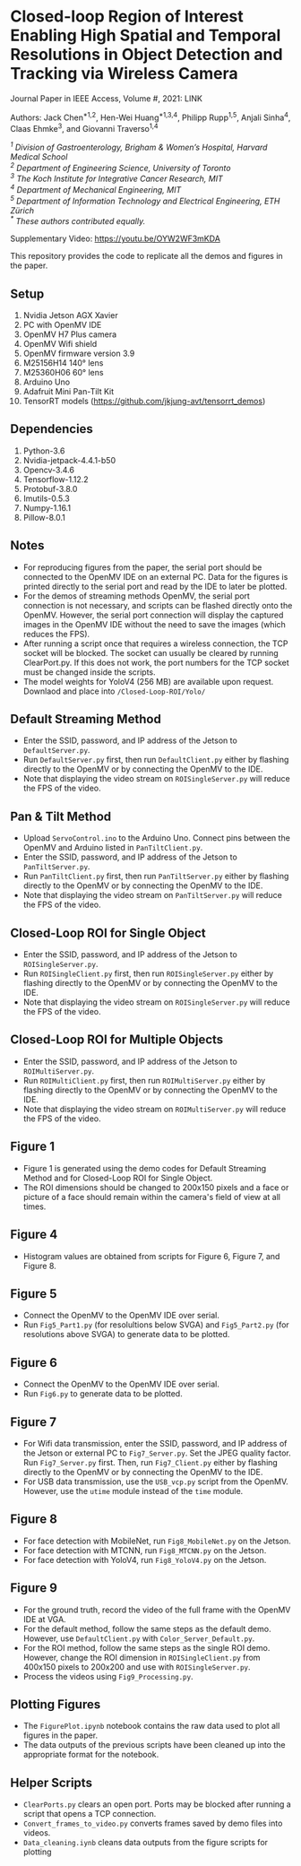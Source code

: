 # Closed-loop Region of Interest Enabling High Spatial and Temporal Resolutions in Object Detection and Tracking via Wireless Camera

Journal Paper in IEEE Access, Volume #, 2021: LINK

Authors: Jack Chen<sup>*1,2</sup>, Hen-Wei Huang<sup>*1,3,4</sup>, Philipp Rupp<sup>1,5</sup>, Anjali Sinha<sup>4</sup>, Claas Ehmke<sup>3</sup>, and Giovanni Traverso<sup>1,4</sup>

*<sup>1</sup> Division of Gastroenterology, Brigham & Women’s Hospital, Harvard Medical School*  
*<sup>2</sup> Department of Engineering Science, University of Toronto*  
*<sup>3</sup> The Koch Institute for Integrative Cancer Research, MIT*  
*<sup>4</sup> Department of Mechanical Engineering, MIT*  
*<sup>5</sup> Department of Information Technology and Electrical Engineering, ETH Zürich*   
_<sup>*</sup> These authors contributed equally._

Supplementary Video: https://youtu.be/OYW2WF3mKDA

This repository provides the code to replicate all the demos and figures in the paper.

## Setup
1. Nvidia Jetson AGX Xavier
2. PC with OpenMV IDE
3. OpenMV H7 Plus camera 
4. OpenMV Wifi shield 
5. OpenMV firmware version 3.9 
6. M25156H14 140° lens
7. M25360H06 60° lens
8. Arduino Uno
9. Adafruit Mini Pan-Tilt Kit 
10. TensorRT models (https://github.com/jkjung-avt/tensorrt_demos)

## Dependencies
1. Python-3.6
2. Nvidia-jetpack-4.4.1-b50
3. Opencv-3.4.6
4. Tensorflow-1.12.2
5. Protobuf-3.8.0
6. Imutils-0.5.3
7. Numpy-1.16.1
8. Pillow-8.0.1

## Notes

* For reproducing figures from the paper, the serial port should be connected to the OpenMV IDE on an external PC. Data for the figures is printed directly to the serial port and read by the IDE to later be plotted. 
* For the demos of streaming methods OpenMV, the serial port connection is not necessary, and scripts can be flashed directly onto the OpenMV. However, the serial port connection will display the captured images in the OpenMV IDE without the need to save the images (which reduces the FPS).
* After running a script once that requires a wireless connection, the TCP socket will be blocked. The socket can usually be cleared by running ClearPort.py. If this does not work, the port numbers for the TCP socket must be changed inside the scripts.
* The model weights for YoloV4 (256 MB) are available upon request. Downlaod and place into `/Closed-Loop-ROI/Yolo/`

## Default Streaming Method

* Enter the SSID, password, and IP address of the Jetson to `DefaultServer.py`. 
* Run `DefaultServer.py` first, then run `DefaultClient.py` either by flashing directly to the OpenMV or by connecting the OpenMV to the IDE.
* Note that displaying the video stream on `ROISingleServer.py` will reduce the FPS of the video.

## Pan & Tilt Method

* Upload `ServoControl.ino` to the Arduino Uno. Connect pins between the OpenMV and Arduino listed in `PanTiltClient.py`. 
* Enter the SSID, password, and IP address of the Jetson to `PanTiltServer.py`. 
* Run `PanTiltClient.py` first, then run `PanTiltServer.py` either by flashing directly to the OpenMV or by connecting the OpenMV to the IDE. 
* Note that displaying the video stream on `PanTiltServer.py` will reduce the FPS of the video.

## Closed-Loop ROI for Single Object

* Enter the SSID, password, and IP address of the Jetson to `ROISingleServer.py`. 
* Run `ROISingleClient.py` first, then run `ROISingleServer.py` either by flashing directly to the OpenMV or by connecting the OpenMV to the IDE. 
* Note that displaying the video stream on `ROISingleServer.py` will reduce the FPS of the video.

## Closed-Loop ROI for Multiple Objects

* Enter the SSID, password, and IP address of the Jetson to `ROIMultiServer.py`. 
* Run `ROIMultiClient.py` first, then run `ROIMultiServer.py` either by flashing directly to the OpenMV or by connecting the OpenMV to the IDE. 
* Note that displaying the video stream on `ROIMultiServer.py` will reduce the FPS of the video.

## Figure 1

* Figure 1 is generated using the demo codes for Default Streaming Method and for Closed-Loop ROI for Single Object. 
* The ROI dimensions should be changed to 200x150 pixels and a face or picture of a face should remain within the camera's field of view at all times.

## Figure 4

* Histogram values are obtained from scripts for Figure 6, Figure 7, and Figure 8.

## Figure 5

* Connect the OpenMV to the OpenMV IDE over serial.
* Run `Fig5_Part1.py` (for resolultions below SVGA) and `Fig5_Part2.py` (for resolutions above SVGA) to generate data to be plotted.

## Figure 6 

* Connect the OpenMV to the OpenMV IDE over serial. 
* Run `Fig6.py` to generate data to be plotted.

## Figure 7

* For Wifi data transmission, enter the SSID, password, and IP address of the Jetson or external PC to `Fig7_Server.py`. Set the JPEG quality factor. Run `Fig7_Server.py` first. Then, run `Fig7_Client.py` either by flashing directly to the OpenMV or by connecting the OpenMV to the IDE. 
* For USB data transmission, use the `USB_vcp.py` script from the OpenMV. However, use the `utime` module instead of the `time` module.

## Figure 8

* For face detection with MobileNet, run `Fig8_MobileNet.py` on the Jetson. 
* For face detection with MTCNN, run `Fig8_MTCNN.py` on the Jetson. 
* For face detection with YoloV4, run `Fig8_YoloV4.py` on the Jetson. 

## Figure 9

* For the ground truth, record the video of the full frame with the OpenMV IDE at VGA.
* For the default method, follow the same steps as the default demo. However, use `DefaultClient.py` with `Color_Server_Default.py`.
* For the ROI method, follow the same steps as the single ROI demo. However, change the ROI dimension in `ROISingleClient.py` from 400x150 pixels to 200x200 and  use with `ROISingleServer.py`. 
* Process the videos using `Fig9_Processing.py`.

## Plotting Figures

* The `FigurePlot.ipynb` notebook contains the raw data used to plot all figures in the paper. 
* The data outputs of the previous scripts have been cleaned up into the appropriate format for the notebook.

## Helper Scripts

* `ClearPorts.py` clears an open port. Ports may be blocked after running a script that opens a TCP connection.
* `Convert_frames_to_video.py` converts frames saved by demo files into videos.
* `Data_cleaning.iynb` cleans data outputs from the figure scripts for plotting
